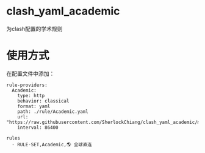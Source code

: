 # clash_yaml_academic
为clash配置的学术规则

# 使用方式
在配置文件中添加：
```
rule-providers:
  Academic:
    type: http
    behavior: classical
    format: yaml
    path: ./rule/Academic.yaml
    url: "https://raw.githubusercontent.com/SherlockChiang/clash_yaml_academic/main/academic.yaml"
    interval: 86400
```
```
rules
  - RULE-SET,Academic,🌎 全球直连
```

